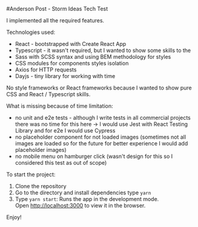 #Anderson Post - Storm Ideas Tech Test

I implemented all the required features.

Technologies used:

* React - bootstrapped with Create React App
* Typescript - it wasn't required, but I wanted to show some skills to the
* Sass with SCSS syntax and using BEM methodology for styles
* CSS modules for components styles isolation
* Axios for HTTP requests
* Dayjs - tiny library for working with time

No style frameworks or React frameworks because I wanted to show pure CSS and React / Typescript skills.

What is missing because of time limitation:

* no unit and e2e tests - although I write tests in all commercial projects 
  there was no time for this here -> I would use Jest with React Testing Library
  and for e2e I would use Cypress
* no placeholder component for not loaded images (sometimes not all images are
  loaded so for the future for better experience I would add placeholder images)
* no mobile menu on hamburger click (wasn't design for this so I considered this
  test as out of scope)

To start the project:

1. Clone the repository
2. Go to the directory and install dependencies type `yarn`
3. Type `yarn start`:
   Runs the app in the development mode.\
   Open [http://localhost:3000](http://localhost:3000) to view it in the browser.

Enjoy!
